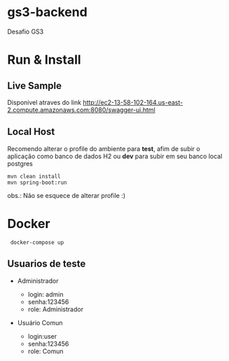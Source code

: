 # gs3-backend
Desafio GS3

# Run & Install

## Live Sample
   Disponivel atraves do link http://ec2-13-58-102-164.us-east-2.compute.amazonaws.com:8080/swagger-ui.html

## Local Host
Recomendo alterar o profile do ambiente para <b>test</b>, afim de subir o aplicação como banco de dados H2
ou <b>dev</b> para subir em seu banco local postgres

    mvn clean install 
    mvn spring-boot:run
    
obs.: Não se esquece de alterar profile :)    


# Docker
     docker-compose up    
    

## Usuarios de teste
* Administrador
    * login: admin
    * senha:123456
    * role: Administrador

* Usuário Comun
    * login:user
    * senha:123456
    * role: Comun